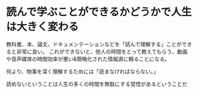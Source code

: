 # 読んで学ぶことができるかどうかで人生は大きく変わる

教科書、本、論文、ドキュメンテーションなどを「読んで理解する」ことができると非常に良い。
これができないと、他人の時間をとって教えてもらう、動画や音声媒体の時間効率が悪い&簡略化された情報源に頼ることになる。

何より、物事を深く理解するためには「読まなければならない。」

読めないということは人生の多くの時間を無駄にする覚悟があるということだ
